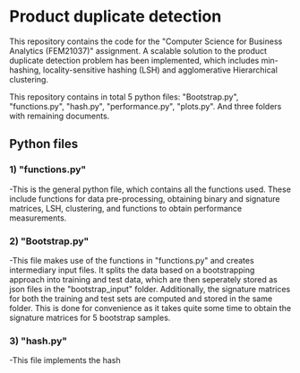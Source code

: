 # Product duplicate detection
This repository contains the code for the "Computer Science for Business Analytics (FEM21037)" assignment.
A scalable solution to the product duplicate detection problem has been implemented, which includes min-hashing, locality-sensitive hashing (LSH) and agglomerative
Hierarchical clustering.

This repository contains in total 5 python files: "Bootstrap.py", "functions.py", "hash.py", "performance.py", "plots.py". And three folders with remaining documents.

## Python files
### 1) "functions.py"
-This is the general python file, which contains all the functions used. These include functions for data pre-processing, obtaining binary and signature matrices, LSH, clustering,
and functions to obtain performance measurements.


### 2) "Bootstrap.py"
-This file makes use of the functions in "functions.py" and creates intermediary input files. It splits the data based on a bootstrapping approach into training and test data, which are then
seperately stored as json files in the "bootstrap_input" folder. Additionally, the signature matrices for both the training and test sets are computed and stored in the same folder.
This is done for convenience as it takes quite some time to obtain the signature matrices for 5 bootstrap samples.

### 3) "hash.py"
-This file implements the hash 







